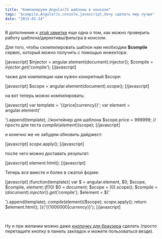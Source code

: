 ```yaml
---
title: "Компилируем AngularJS шаблоны в консоли"
tags: "$compile,AngularJs,console,javascript,Хочу сделать мир лучше"
date: "2015-01-24"
---
```


В дополнение к [этой заметке](https://stepansuvorov.com/blog/2013/03/angularjs-%D0%BF%D0%BE%D0%BB%D1%83%D1%87%D0%B0%D0%B5%D0%BC-scopeinjectorcontroller-%D0%B8%D0%B7-dom/ "AngularJS: получаем scope/injector/controller из DOM") еще одна о том, как можно проверить работу шаблона/директивы/фильтра в консоли.

Для того, чтобы скомпилировать шаблон нам необходим **$compile** сервис, который можно получить с помощью инжектора:

\[javascript\] $injector = angular.element(document).injector(); $compile = $injector.get('$compile'); \[/javascript\]

также для компиляции нам нужен конкретный $scope:

\[javascript\] $scope = angular.element(document).scope(); \[/javascript\]

на вот теперь можно компилировать:

\[javascript\] var template = '{{price|currency}}'; var element = angular.element('<div>').append(template); //контейнер для шаблона $scope.price = 999999; //просто для теста $compile(element)($scope); \[/javascript\]

и конечно же не забудем обновить дайджест:

\[javascript\] $scope.$apply(); \[/javascript\]

после чего можно доставать результат:

\[javascript\] element.html(); \[/javascript\]

Теперь все вместе и более в сжатой форме:

\[javascript\] (function(template){ var $ = angular.element, $0, $scope, $compile, $element; if(!$0) $0 = document; $scope = $($0).scope(); $compile = $(document).injector().get('$compile'); $element = $('<div/>').append(template); $compile($element)($scope); $scope.$apply(); return $element.html(); })('{{1000000|currency}}'); \[/javascript\]

 

Ну и при желании можно даже [кнопочку для браузера](https://jsbin.com/kepeji/1/watch?html,output "jsbin.com") сделать (просто перетащите кнопку в панель закладок и можете пользоваться везде).
